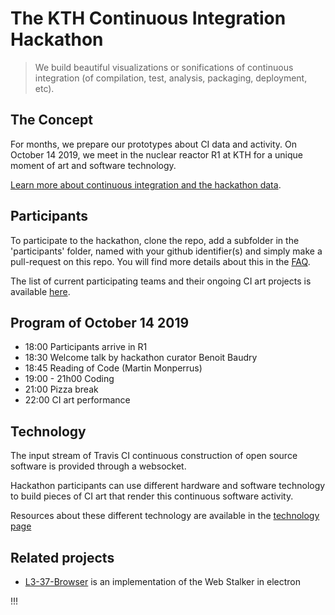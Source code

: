 # The KTH Continuous Integration Hackathon

> We build beautiful visualizations or sonifications of continuous integration (of compilation, test, analysis, packaging, deployment, etc).

## The Concept

For months, we prepare our prototypes about CI data and activity. On October 14 2019, we meet in the nuclear reactor R1 at KTH for a unique moment of art and software technology.

[Learn more about continuous integration and the hackathon data](https://github.com/KTH/ci-hackathon/blob/master/site/travis.md).

## Participants

To participate to the hackathon, clone the repo, add a subfolder in the 'participants' folder, named with your github identifier(s) and simply make a pull-request on this repo. You will find more details about this in the [FAQ](https://github.com/KTH/ci-hackathon/blob/master/site/faq.md).

The list of current participating teams and their ongoing CI art projects is available [here](https://kth.github.io/ci-hackathon/#participants).


## Program of October 14 2019

- 18:00 Participants arrive in R1
- 18:30 Welcome talk by hackathon curator Benoit Baudry
- 18:45 Reading of Code (Martin Monperrus)
- 19:00 - 21h00 Coding
- 21:00 Pizza break
- 22:00 CI art performance

## Technology

The input stream of Travis CI continuous construction of open source software is provided through a websocket.

Hackathon participants can use different hardware and software technology to build pieces of CI art that render this continuous software activity.

Resources about these different technology are available in the [technology page](https://github.com/KTH/ci-hackathon/blob/master/site/tech.md)

## Related projects

* [L3-37-Browser](https://github.com/Jacarte/L3-37-Browser) is an implementation of the Web Stalker in electron 

!!!